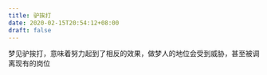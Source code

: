 ```yaml
---
title: 驴挨打
date: 2020-02-15T20:54:12+08:00
draft: false
---
```


梦见驴挨打，意味着努力起到了相反的效果，做梦人的地位会受到威胁，甚至被调离现有的岗位